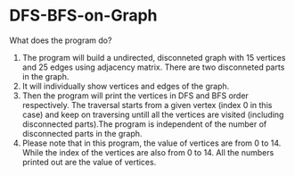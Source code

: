 # DFS-BFS-on-Graph

What does the program do?
1. The program will build a undirected, disconneted graph with 15 vertices and 25 edges using adjacency matrix. There are two disconneted parts in the graph.
2. It will individually show vertices and edges of the graph. 
3. Then the program will print the vertices in DFS and BFS order respectively. The traversal starts from a given vertex (index 0 in this case) and keep on traversing untill all the vertices are visited (including disconnected parts).The program is independent of the number of disconnected parts in the graph.
4. Please note that in this program, the value of vertices are from 0 to 14. While the index of the vertices are also from 0 to 14. All the numbers printed out are the value of vertices.
